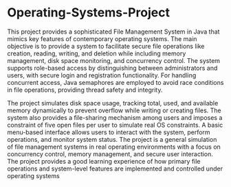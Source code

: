 # Operating-Systems-Project
This project provides a sophisticated File Management System in Java that mimics key features of contemporary operating systems. The main objective is to provide a system to facilitate secure file operations like creation, reading, writing, and deletion while including memory management, disk space monitoring, and concurrency control. The system supports role-based access by distinguishing between administrators and users, with secure login and registration functionality. For handling concurrent access, Java semaphores are employed to avoid race conditions in file operations, providing thread safety and integrity.

The project simulates disk space usage, tracking total, used, and available memory dynamically to prevent overflow while writing or creating files. The system also provides a file-sharing mechanism among users and imposes a constraint of five open files per user to simulate real OS constraints. A basic menu-based interface allows users to interact with the system, perform operations, and monitor system status. The project is a general simulation of file management systems in real operating environments with a focus on concurrency control, memory management, and secure user interaction. The project provides a good learning experience of how primary file operations and system-level features are implemented and controlled under operating systems
